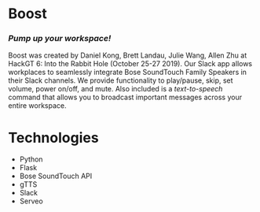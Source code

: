 # Boost
###  *Pump up your workspace!*

Boost was created by Daniel Kong, Brett Landau, Julie Wang, Allen Zhu at HackGT 6: Into the Rabbit Hole (October 25-27 2019). Our Slack app allows workplaces to seamlessly integrate Bose SoundTouch Family Speakers in their Slack channels. We provide functionality to play/pause, skip, set volume, power on/off, and mute. Also included is a *text-to-speech* command that allows you to broadcast important messages across your entire workspace.

# Technologies

- Python
- Flask
- Bose SoundTouch API
- gTTS
- Slack
- Serveo
